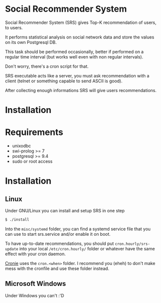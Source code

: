 Social Recommender System
=========================

Social Recommender System (SRS) gives Top-K recommendation of users, to users.

It performs statistical analysis on social network data and store the values on its own Postgresql DB.

This task should be performed occasionally, better if performed on a regular time interval (but works well even with non regular intervals).

Don't worry, there's a cron script for that.

SRS executable acts like a server, you must ask recommendation with a client (telnet or something capable to send ASCII is good).

After collecting enough informations SRS will give users recommendations.

Installation
============

# Requirements

- unixodbc
- swi-prolog >= 7
- postgresql >= 9.4
- sudo or root access

# Installation

## Linux

Under GNU/Linux you can install and setup SRS in one step

```bash
$ ./install
```

Into the `misc/systemd` folder, you can find a systemd service file that you can use to start srs.service and/or enable it on boot.

To have up-to-date recommendations, you should put `cron.hourly/srs-update` into your local
`/etc/cron.hourly/` folder or whatever have the same effect with your cron daemon.

[Cronie](https://fedorahosted.org/cronie/) uses the `cron.<when>` folder. I recommend you (eheh) to don't make mess with the cronfile and use these folder instead.

## Microsoft Windows

Under Windows you can't :'D
